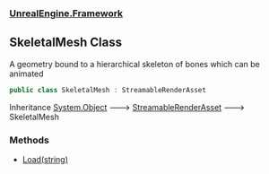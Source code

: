 ### [UnrealEngine.Framework](./UnrealEngine-Framework.md 'UnrealEngine.Framework')
## SkeletalMesh Class
A geometry bound to a hierarchical skeleton of bones which can be animated  
```csharp
public class SkeletalMesh : StreamableRenderAsset
```
Inheritance [System.Object](https://docs.microsoft.com/en-us/dotnet/api/System.Object 'System.Object') &#129106; [StreamableRenderAsset](./StreamableRenderAsset.md 'UnrealEngine.Framework.StreamableRenderAsset') &#129106; SkeletalMesh  
### Methods
- [Load(string)](./SkeletalMesh-Load(string).md 'UnrealEngine.Framework.SkeletalMesh.Load(string)')
